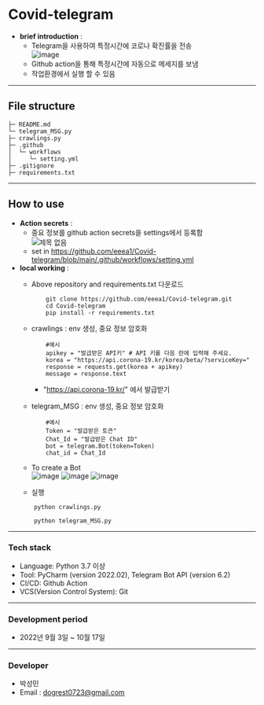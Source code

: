 # Covid-telegram
   * **brief introduction** :
     * Telegram을 사용하여 특정시간에 코로나 확진률을 전송  
   ![image](https://user-images.githubusercontent.com/103316263/195986307-06621030-e71f-4973-a047-26a635cb3641.png)
     * Github action을 통해 특정시간에 자동으로 메세지를 보냄
     * 작업환경에서 실행 할 수 있음
     
***
   ## File structure
    ├─ README.md
    └─ telegram_MSG.py
    ├─ crawlings.py
    ├─ .github
    │  └─ workflows
    │     └─ setting.yml
    ├─ .gitignore
    ├─ requirements.txt
      
***
   ## How to use
   * **Action secrets** :
      * 중요 정보를 github action secrets을 settings에서 등록함  
   ![제목 없음](https://user-images.githubusercontent.com/103316263/195986270-56b2adc6-e8e2-41ef-b017-ab0e38b1bad4.png)
      * set in https://github.com/eeea1/Covid-telegram/blob/main/.github/workflows/setting.yml
   * **local working** :
      * Above repository and requirements.txt 다운로드
        ```
            git clone https://github.com/eeea1/Covid-telegram.git
            cd Covid-telegram
            pip install -r requirements.txt
        ```
      * crawlings : env 생성, 중요 정보 암호화
        ```
            #예시
            apikey = "발급받은 API키" # API 키를 다음 란에 입력해 주세요.
            korea = "https://api.corona-19.kr/korea/beta/?serviceKey="
            response = requests.get(korea + apikey)
            message = response.text
        ```
        * "https://api.corona-19.kr/" 에서 발급받기
      * telegram_MSG : env 생성, 중요 정보 암호화
        ```
            #예시
            Token = "발급받은 토큰"
            Chat_Id = "발급받은 Chat ID"
            bot = telegram.Bot(token=Token)
            chat_id = Chat_Id
        ```
     * To create a Bot  
           ![image](https://user-images.githubusercontent.com/103316263/196690524-41638aea-a461-40d3-a3fb-e8f26d2d5587.png)
           ![image](https://user-images.githubusercontent.com/103316263/196686302-cd5b4e0d-cb11-420d-9811-e28c23d0e45d.png)
           ![image](https://user-images.githubusercontent.com/103316263/196686640-94962bea-940c-40c6-b96b-1727aceb7c67.png)
           

      * 실행
       ```
           python crawlings.py
 
           python telegram_MSG.py
       ```
***
   ### Tech stack
   * Language: Python 3.7 이상 
   * Tool: PyCharm (version 2022.02), Telegram Bot API (version 6.2) 
   * CI/CD: Github Action 
   * VCS(Version Control System): Git 
***
   ### Development period
   * 2022년 9월 3일 ~ 10월 17일 
***
   ### Developer
   * 박성민 
   * Email : dogrest0723@gmail.com 
